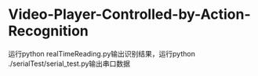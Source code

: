 # Video-Player-Controlled-by-Action-Recognition
 
 运行python realTimeReading.py输出识别结果，运行python ./serialTest/serial_test.py输出串口数据
